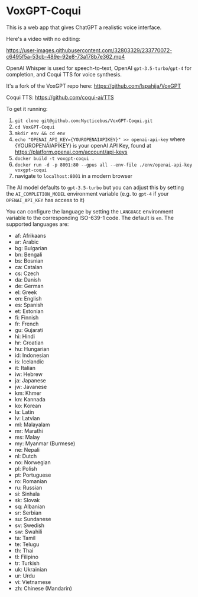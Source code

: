 # VoxGPT-Coqui

This is a web app that gives ChatGPT a realistic voice interface. 

Here's a video with no editing: 

https://user-images.githubusercontent.com/32803329/233770072-c6495f5a-53cb-489e-92e8-73a178b7e362.mp4

OpenAI Whisper is used for speech-to-text, OpenAI `gpt-3.5-turbo`/`gpt-4` for completion, and Coqui TTS for voice synthesis. 

It's a fork of the VoxGPT repo here: https://github.com/lspahija/VoxGPT

Coqui TTS: https://github.com/coqui-ai/TTS

To get it running:  
1. `git clone git@github.com:Nycticebus/VoxGPT-Coqui.git`
2. `cd VoxGPT-Coqui`
3. `mkdir env && cd env` 
4. `echo "OPENAI_API_KEY={YOUROPENAIAPIKEY}" >> openai-api-key` where {YOUROPENAIAPIKEY} is your openAI API Key, found at https://platform.openai.com/account/api-keys
5. `docker build -t voxgpt-coqui .`
6. `docker run -d -p 8001:80 --gpus all --env-file ./env/openai-api-key voxgpt-coqui`
7. navigate to `localhost:8001` in a modern browser

The AI model defaults to `gpt-3.5-turbo` but you can adjust this by setting the `AI_COMPLETION_MODEL` environment variable (e.g. to `gpt-4` if your `OPENAI_API_KEY` has access to it)

You can configure the language by setting the `LANGUAGE` environment variable to the corresponding ISO-639-1 code. The default is `en`. The supported languages are:

- af: Afrikaans
- ar: Arabic
- bg: Bulgarian
- bn: Bengali
- bs: Bosnian
- ca: Catalan
- cs: Czech
- da: Danish
- de: German
- el: Greek
- en: English
- es: Spanish
- et: Estonian
- fi: Finnish
- fr: French
- gu: Gujarati
- hi: Hindi
- hr: Croatian
- hu: Hungarian
- id: Indonesian
- is: Icelandic
- it: Italian
- iw: Hebrew
- ja: Japanese
- jw: Javanese
- km: Khmer
- kn: Kannada
- ko: Korean
- la: Latin
- lv: Latvian
- ml: Malayalam
- mr: Marathi
- ms: Malay
- my: Myanmar (Burmese)
- ne: Nepali
- nl: Dutch
- no: Norwegian
- pl: Polish
- pt: Portuguese
- ro: Romanian
- ru: Russian
- si: Sinhala
- sk: Slovak
- sq: Albanian
- sr: Serbian
- su: Sundanese
- sv: Swedish
- sw: Swahili
- ta: Tamil
- te: Telugu
- th: Thai
- tl: Filipino
- tr: Turkish
- uk: Ukrainian
- ur: Urdu
- vi: Vietnamese
- zh: Chinese (Mandarin)
